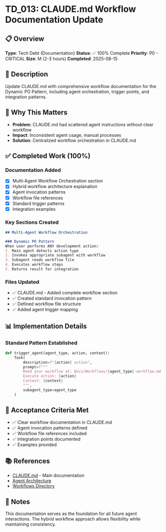 # TD_013: CLAUDE.md Workflow Documentation Update

## 📋 Overview
**Type**: Tech Debt (Documentation)
**Status**: ✅ 100% Complete
**Priority**: P0 - CRITICAL
**Size**: M (2-3 hours)
**Completed**: 2025-08-15

## 📝 Description
Update CLAUDE.md with comprehensive workflow documentation for the Dynamic PO Pattern, including agent orchestration, trigger points, and integration patterns.

## 🎯 Why This Matters
- **Problem**: CLAUDE.md had scattered agent instructions without clear workflow
- **Impact**: Inconsistent agent usage, manual processes
- **Solution**: Centralized workflow orchestration in CLAUDE.md

## ✅ Completed Work (100%)

### Documentation Added
- [x] Multi-Agent Workflow Orchestration section
- [x] Hybrid workflow architecture explanation
- [x] Agent invocation patterns
- [x] Workflow file references
- [x] Standard trigger patterns
- [x] Integration examples

### Key Sections Created
```markdown
## Multi-Agent Workflow Orchestration

### Dynamic PO Pattern
When user performs ANY development action:
1. Main agent detects action type
2. Invokes appropriate subagent with workflow
3. Subagent reads workflow file
4. Executes workflow steps
5. Returns result for integration
```

### Files Updated
- ✅ CLAUDE.md - Added complete workflow section
- ✅ Created standard invocation pattern
- ✅ Defined workflow file structure
- ✅ Added agent trigger mapping

## 📊 Implementation Details

### Standard Pattern Established
```python
def trigger_agent(agent_type, action, context):
    Task(
        description=f"{action} action",
        prompt=f"""
        Read your workflow at: Docs/Workflows/{agent_type}-workflow.md
        Execute action: {action}
        Context: {context}
        """,
        subagent_type=agent_type
    )
```

## 🎯 Acceptance Criteria Met
- ✅ Clear workflow documentation in CLAUDE.md
- ✅ Agent invocation patterns defined
- ✅ Workflow file references included
- ✅ Integration points documented
- ✅ Examples provided

## 📚 References
- [CLAUDE.md](../../../CLAUDE.md) - Main documentation
- [Agent Architecture](../../1_Architecture/Agent_Architecture_and_Workflow_Patterns.md)
- [Workflows Directory](../../Workflows/)

## 📝 Notes
This documentation serves as the foundation for all future agent interactions. The hybrid workflow approach allows flexibility while maintaining consistency.